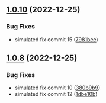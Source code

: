 ## [1.0.10](https://github.com/shtaif/my-general-test-ground-project/compare/v1.0.9...v1.0.10) (2022-12-25)


### Bug Fixes

* simulated fix commit 15 ([7981bee](https://github.com/shtaif/my-general-test-ground-project/commit/7981beeb18b6baf34e0c4a2e5d298bb88564de83))

## [1.0.8](https://github.com/shtaif/my-general-test-ground-project/compare/v1.0.7...v1.0.8) (2022-12-25)


### Bug Fixes

* simulated fix commit 10 ([380b9b9](https://github.com/shtaif/my-general-test-ground-project/commit/380b9b998bb0a11c0ef49fc695a203a550d3d5ec))
* simulated fix commit 12 ([1dbe10b](https://github.com/shtaif/my-general-test-ground-project/commit/1dbe10bbbdc58d4372218ce4d2b4adb011fa9782))

